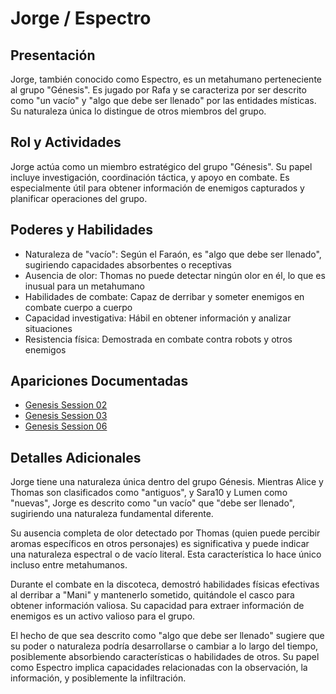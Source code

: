 # Jorge / Espectro

## Presentación
Jorge, también conocido como Espectro, es un metahumano perteneciente al grupo "Génesis". Es jugado por Rafa y se caracteriza por ser descrito como "un vacío" y "algo que debe ser llenado" por las entidades místicas. Su naturaleza única lo distingue de otros miembros del grupo.

## Rol y Actividades
Jorge actúa como un miembro estratégico del grupo "Génesis". Su papel incluye investigación, coordinación táctica, y apoyo en combate. Es especialmente útil para obtener información de enemigos capturados y planificar operaciones del grupo.

## Poderes y Habilidades
- Naturaleza de "vacío": Según el Faraón, es "algo que debe ser llenado", sugiriendo capacidades absorbentes o receptivas
- Ausencia de olor: Thomas no puede detectar ningún olor en él, lo que es inusual para un metahumano
- Habilidades de combate: Capaz de derribar y someter enemigos en combate cuerpo a cuerpo
- Capacidad investigativa: Hábil en obtener información y analizar situaciones
- Resistencia física: Demostrada en combate contra robots y otros enemigos

## Apariciones Documentadas
- [Genesis Session 02](../../campaigns/genesis/session-02.md)
- [Genesis Session 03](../../campaigns/genesis/session-03.md)
- [Genesis Session 06](../../campaigns/genesis/session-06.md)

## Detalles Adicionales
Jorge tiene una naturaleza única dentro del grupo Génesis. Mientras Alice y Thomas son clasificados como "antiguos", y Sara10 y Lumen como "nuevas", Jorge es descrito como "un vacío" que "debe ser llenado", sugiriendo una naturaleza fundamental diferente.

Su ausencia completa de olor detectado por Thomas (quien puede percibir aromas específicos en otros personajes) es significativa y puede indicar una naturaleza espectral o de vacío literal. Esta característica lo hace único incluso entre metahumanos.

Durante el combate en la discoteca, demostró habilidades físicas efectivas al derribar a "Mani" y mantenerlo sometido, quitándole el casco para obtener información valiosa. Su capacidad para extraer información de enemigos es un activo valioso para el grupo.

El hecho de que sea descrito como "algo que debe ser llenado" sugiere que su poder o naturaleza podría desarrollarse o cambiar a lo largo del tiempo, posiblemente absorbiendo características o habilidades de otros. Su papel como Espectro implica capacidades relacionadas con la observación, la información, y posiblemente la infiltración.